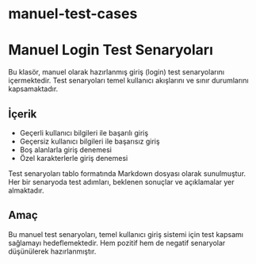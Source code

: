 # manuel-test-cases

# Manuel Login Test Senaryoları

Bu klasör, manuel olarak hazırlanmış giriş (login) test senaryolarını içermektedir. Test senaryoları temel kullanıcı akışlarını ve sınır durumlarını kapsamaktadır.

## İçerik

- Geçerli kullanıcı bilgileri ile başarılı giriş
- Geçersiz kullanıcı bilgileri ile başarısız giriş
- Boş alanlarla giriş denemesi
- Özel karakterlerle giriş denemesi

Test senaryoları tablo formatında Markdown dosyası olarak sunulmuştur. Her bir senaryoda test adımları, beklenen sonuçlar ve açıklamalar yer almaktadır.

## Amaç

Bu manuel test senaryoları, temel kullanıcı giriş sistemi için test kapsamı sağlamayı hedeflemektedir. Hem pozitif hem de negatif senaryolar düşünülerek hazırlanmıştır.
